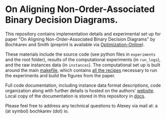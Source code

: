 # On Aligning Non-Order-Associated Binary Decision Diagrams.

This repository contains implementation details and experimental set up
for paper "On Aligning Non-Order-Associated Binary Decision Diagrams"
by Bochkarev and Smith (preprint is available
via [Optimization-Online](https://optimization-online.org/?p=19666)).

These materials include the source code (see python files in `experiments` and the
root folder), results of the computational experiments (in `run_logs`),
and the raw instances data (in `instances`). The computational set up
is built around the main [makefile](https://en.wikipedia.org/wiki/Makefile),
which contains [all the recipes](./Makefile) necessary to run the
experiments and build the figures from the paper.

Full code documentation, including instance data format descriptions, code
organization along with further details is hosted on the authors'
[website](https://www.bochkarev.io/research/align-BDD/code-docs/overview.html).
Local copy of the documentation is stored in this repository in
[docs](./docs/build/html/overview.html).

Please feel free to address any technical questions to Alexey via mail
at: a (at symbol) bochkarev (dot) io.
